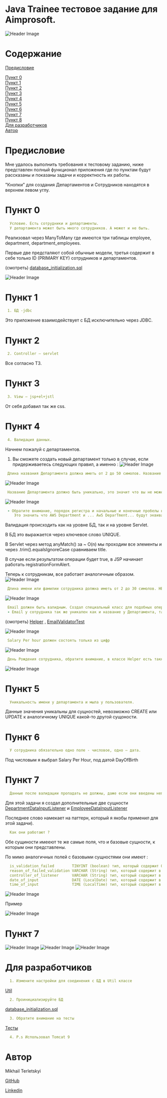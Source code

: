 # Java Trainee тестовое задание для Aimprosoft.
![Header Image](src/main/resourses/screens/testTestHeader.jpg)

# Содержание
[Предисловие](#foreword)<br>

[Пункт 0](#paragraph_0)<br>
[Пункт 1](#paragraph_1)<br>
[Пункт 2](#paragraph_2)<br>
[Пункт 3](#paragraph_3)<br>
[Пункт 4](#paragraph_4)<br>
[Пункт 5](#paragraph_5)<br>
[Пункт 6](#paragraph_6)<br>
[Пункт 7](#paragraph_7)<br>
[Пункт 8](#paragraph_8)<br>
[Для разработчиков](#developer-start)<br>
[Автор](#authors)


# <a name="foreword"></a>Предисловие
Мне удалось выполнить требования к тестовому заданию, ниже представлен полный функционал приложения где по пунктам будут рассказаны и показаны задачи и корректность их работы.

"Кнопки" для создания Департаментов и Сотрудников находятся в верхнем левом углу.


# <a name="paragraph_0"></a>Пункт 0
```yaml
  Условие. Есть сотрудники и департаменты. 
  У департамента может быть много сотрудников. А может и не быть.
```
Реализовал через ManyToMany где имеются три таблицы employee, department, department_employees.

Первые две предсталяют собой обычные модели, третья содержит в себе только ID (PRIMARY KEY) сотрудников и департаментов.

(смотреть) [database_initialization.sql](src/main/resourses/sql/database_initialization.sql)

![Header Image](src/main/resourses/screens/databaseSchema.jpg)


# <a name="paragraph_1"></a>Пункт 1
```yaml
 1. БД -jdbc
```
Это приложение взаимодействует с БД исключительно через JDBC.


# <a name="paragraph_2"></a>Пункт 2
```yaml
 2. Controller – servlet 
```
Все согласно ТЗ.

# <a name="paragraph_3"></a>Пункт 3
```yaml
 3. View – jsp+el+jstl 
```
От себя добавил так же css.


# <a name="paragraph_4"></a>Пункт 4
```yaml
 4. Валидация данных.
```

Начнем пожалуй с департаментов.
1. Вы сможете создать новый департамент только в случае, если придерживаетесь следующих правил, а именно :
![Header Image](src/main/resourses/screens/createDepartment.jpg)

```yaml
 Длина названия Департамента должна иметь от 2 до 50 симолов. Название может включать в себя цифры.
```

![Header Image](src/main/resourses/screens/createDepartmentTitleValidationException.jpg)

```yaml
 Название Департамента должно быть уникально, это значит что вы не можете создать новый Департамент с названием, которое уже имеет другой Департамент.
```

![Header Image](src/main/resourses/screens/createDepartmentAlreadyExistException.jpg)

```yaml
 - Обратите внимание, порядок регистра и начальные и конечные пробелы не учитываются. 
    Это значить что AWS Department и ... AwS DeparTment... будут эквивалентны и вы не сможете создать новую сущность.
```
Валидация происходить как на уровне БД, так и на уровне Servlet.

В БД это выражается через ключевое слово UNIQUE.

В Servlet через метод anyMatch() за ~ O(n) мы проходим все элементы и через .trim().equalsIgnoreCase сравниваем title. 

В случае если результатом операции будет true, в JSP начинает работать registrationFormAlert.


Теперь к сотрудникам, все работает аналогичным образом.
![Header Image](src/main/resourses/screens/createEmployee.jpg)

```yaml
 Длина имени или фамилии сотрудника должна иметь от 2 до 30 симолов. НЕ может включать в себя цифры.
```
![Header Image](src/main/resourses/screens/createEmployeeFirstLastNameValidationException.jpg)

```yaml
 Email должен быть валидным. Создал специальный класс для подобных операций
 - Email у сотрудника так же уникален как и название у Департамента, так же валидация на уровне БД и Servlet.
```
(смотреть) [Helper](src/main/java/com/task/core/Helper.java) , [EmailValidatorTest](src/main/test/EmailValidatorTest.java) 

![Header Image](src/main/resourses/screens/createEmployeeInvalidEmailException.jpg)

```yaml
 Salary Per hour должен состоять только из цифр
```
![Header Image](src/main/resourses/screens/createEmployeeSalaryInputException.jpg)
```yaml
 День Рождения сотрудника, обратите внимание, в классе Helper есть также метод для подсчёта возраста, который должен быть минимум 18 лет.
```
![Header Image](src/main/resourses/screens/createEmployeeAgeException.jpg)


# <a name="paragraph_5"></a>Пункт 5
```yaml
  Уникальность имени у департамента и мыла у пользователя. 
```
Данные значения уникальны для сущностей, невозможно CREATE или UPDATE к аналогичному UNIQUE какой-то другой сущоности.

# <a name="paragraph_6"></a>Пункт 6
```yaml
  У сотрудника обязательно одно поле - числовое, одно — дата. 
```
Под числовым я выбрал Salary Per Hour, под датой DayOfBirth

# <a name="paragraph_7"></a>Пункт 7
```yaml
  Данные после валидации пропадать не должны, даже если они введены неправильно. 
```
Для этой задачи я создал дополнительные две сущности [DepartmentDataInputListener](src/main/java/com/task/model/dataInput/DepartmentDataInputListener.java) и [EmployeeDataInputListener](src/main/java/com/task/model/dataInput/EmployeeDataInputListener.java)

Последнее слово намекает на паттерн, который я якобы применил для этой задачи).

```yaml
  Как они работают ?
```
Обе сущиности имееют те же самые поля, что и базовые сущности, к которым они представлены.

По мимо аналогичных полей с базовыми сущностями они имеют :

```yaml
  is_validation_failed        TINYINT (boolean) тип, который содержит 0 (false) в случае, если попытка валидации прошла успешно и 1 (true) если валидации не прошла
  reason_of_failed_validation VARCHAR (String) тип, который содержит в себе причину провала валидации
  controller_of_listener      VARCHAR (String) тип, который содержит в себе название контекста валидации.
  date_of_input               DATE (LocalDate) тип, который содержит в себе дату записи в БД
  time_of_input               TIME (LocalTime) тип, который содержит в себе время записи в БД
```
![Header Image](src/main/resourses/screens/validationAttemps.jpg)

Пример

![Header Image](src/main/resourses/screens/validationAttempsDB.jpg)
# <a name="paragraph_7"></a>Пункт 7
![Header Image](src/main/resourses/screens/updateDepartment.jpg)
![Header Image](src/main/resourses/screens/updateEmployee.jpg)
![Header Image](src/main/resourses/screens/employeesOfDepartment.jpg)

# <a name="developer-start"></a>Для разработчиков
```yaml
  1. Измените настройки для соединения с БД в Util классе
```
[Util](src/main/java/com/task/jdbc/Util.java) 
```yaml
  2. Проинициализируйте БД
```
[database_initialization.sql](src/main/resourses/sql/database_initialization.sql)
```yaml
  3. Обратите внимание на тесты
```
[Тесты](src/main/test) 
```yaml
  4. P.s Использовал Tomcat 9
```

# <a name="authors"></a>Автор
Mikhail Terletskyi

[GitHub](https://github.com/MikeToss) 

[Linkedin](https://www.linkedin.com/in/michael-terletskyi-7a3a951a5/)
